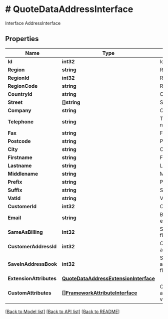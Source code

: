 # # QuoteDataAddressInterface
Interface AddressInterface

## Properties 


Name | Type | Description | Notes
------------ | ------------- | ------------- | -------------
**Id**| **int32** | Id  | [optional]
**Region**| **string** | Region name  |
**RegionId**| **int32** | Region id  |
**RegionCode**| **string** | Region code  |
**CountryId**| **string** | Country id  |
**Street**| **[]string** | Street  |
**Company**| **string** | Company  | [optional]
**Telephone**| **string** | Telephone number  |
**Fax**| **string** | Fax number  | [optional]
**Postcode**| **string** | Postcode  |
**City**| **string** | City name  |
**Firstname**| **string** | First name  |
**Lastname**| **string** | Last name  |
**Middlename**| **string** | Middle name  | [optional]
**Prefix**| **string** | Prefix  | [optional]
**Suffix**| **string** | Suffix  | [optional]
**VatId**| **string** | Vat id  | [optional]
**CustomerId**| **int32** | Customer id  | [optional]
**Email**| **string** | Billing/shipping email  |
**SameAsBilling**| **int32** | Same as billing flag  | [optional]
**CustomerAddressId**| **int32** | Customer address id  | [optional]
**SaveInAddressBook**| **int32** | Save in address book flag  | [optional]
**ExtensionAttributes**| [**QuoteDataAddressExtensionInterface**](QuoteDataAddressExtensionInterface.md) |   | [optional]
**CustomAttributes**| [**[]FrameworkAttributeInterface**](FrameworkAttributeInterface.md) | Custom attributes values.  | [optional]


[[Back to Model list]](../../README.md#models) [[Back to API list]](../../README.md#endpoints) [[Back to README]](../../README.md)

